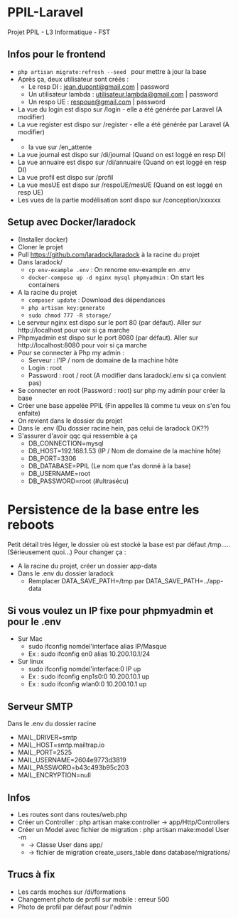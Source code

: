 # PPIL-Laravel
Projet PPIL - L3 Informatique - FST

## Infos pour le frontend
* ```php artisan migrate:refresh --seed ``` pour mettre à jour la base
* Après ça, deux utilisateur sont créés :
    * Le resp DI : jean.dupont@gmail.com | password
    * Un utilisateur lambda : utilisateur.lambda@gmail.com | password
    * Un respo UE : respoue@gmail.com | password
* La vue du login est dispo sur /login - elle a été générée par Laravel (A modifier)
* La vue register est dispo sur /register - elle a été générée par Laravel (A modifier)
* + la vue sur /en_attente
* La vue journal est dispo sur /di/journal (Quand on est loggé en resp DI)
* La vue annuaire est dispo sur /di/annuaire (Quand on est loggé en resp DI)
* La vue profil est dispo sur /profil
* La vue mesUE est dispo sur /respoUE/mesUE (Quand on est loggé en resp UE)
* Les vues de la partie modélisation sont dispo sur /conception/xxxxxx

## Setup avec Docker/laradock
* (Installer docker)
* Cloner le projet
* Pull https://github.com/laradock/laradock à la racine du projet
* Dans laradock/
    * ```cp env-example .env``` : On renome env-example en .env
    * ```docker-compose up -d nginx mysql phpmyadmin``` : On start les containers
* A la racine du projet
    * ``` composer update ``` : Download des dépendances
    * ``` php artisan key:generate ```
    * ```sudo chmod 777 -R storage/ ```
* Le serveur nginx est dispo sur le port 80 (par défaut). Aller sur http://localhost pour voir si ça marche 
* Phpmyadmin est dispo sur le port 8080 (par défaut). Aller sur http://localhost:8080 pour voir si ça marche
* Pour se connecter à Php my admin :
    * Serveur : l'IP / nom de domaine de la machine hôte 
    * Login : root
    * Password : root / root (A modifier dans laradock/.env si ça convient pas)
* Se connecter en root (Password : root) sur php my admin pour créer la base 
* Créer une base appelée PPIL (Fin appelles là comme tu veux on s'en fou enfaite)
* On revient dans le dossier du projet
* Dans le .env (Du dossier racine hein, pas celui de laradock OK??)
* S'assurer d'avoir qqc qui ressemble à ça
    * DB_CONNECTION=mysql
    * DB_HOST=192.168.1.53 (IP / Nom de domaine de la machine hôte)
    * DB_PORT=3306
    * DB_DATABASE=PPIL (Le nom que t'as donné à la base)
    * DB_USERNAME=root 
    * DB_PASSWORD=root (#ultrasécu)
    
# Persistence de la base entre les reboots
Petit détail très léger, le dossier où est stocké la base est par défaut /tmp..... (Sérieusement quoi...) 
Pour changer ça :
* A la racine du projet, créer un dossier app-data
* Dans le .env du dossier laradock
    * Remplacer DATA_SAVE_PATH=/tmp par DATA_SAVE_PATH=../app-data
    
## Si vous voulez un IP fixe pour phpmyadmin et pour le .env
* Sur Mac
    * sudo ifconfig nomdel'interface alias IP/Masque
    * Ex : sudo ifconfig en0 alias 10.200.10.1/24
* Sur linux
    * sudo ifconfig nomdel'interface:0 IP up
    * Ex : sudo ifconfig enp1s0:0 10.200.10.1 up
    * Ex : sudo ifconfig wlan0:0 10.200.10.1 up
    
## Serveur SMTP
Dans le .env du dossier racine
* MAIL_DRIVER=smtp
* MAIL_HOST=smtp.mailtrap.io
* MAIL_PORT=2525
* MAIL_USERNAME=2604e9773d3819
* MAIL_PASSWORD=b43c493b95c203
* MAIL_ENCRYPTION=null

## Infos
* Les routes sont dans routes/web.php
* Créer un Controller : php artisan make:controller -> app/Http/Controllers
* Créer un Model avec fichier de migration : php artisan make:model User -m 
    * -> Classe User dans app/
    * -> fichier de migration create_users_table dans database/migrations/
    
## Trucs à fix
* Les cards moches sur /di/formations
* Changement photo de profil sur mobile : erreur 500
* Photo de profil par défaut pour l'admin